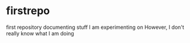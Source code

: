 # firstrepo
first repository documenting stuff I am experimenting on
However, I don't really know what I am doing
